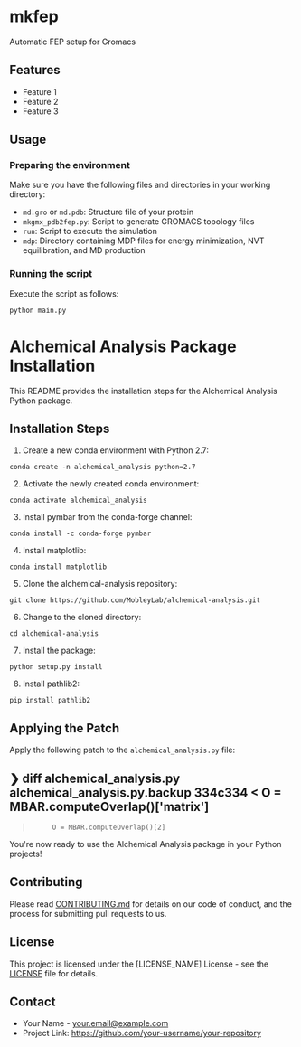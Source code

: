 # mkfep

Automatic FEP setup for Gromacs

## Features

- Feature 1
- Feature 2
- Feature 3

## Usage

### Preparing the environment

Make sure you have the following files and directories in your working directory:

- `md.gro` or `md.pdb`: Structure file of your protein
- `mkgmx_pdb2fep.py`: Script to generate GROMACS topology files
- `run`: Script to execute the simulation
- `mdp`: Directory containing MDP files for energy minimization, NVT equilibration, and MD production

### Running the script

Execute the script as follows:

```bash
python main.py
```

# Alchemical Analysis Package Installation

This README provides the installation steps for the Alchemical Analysis Python package.

## Installation Steps

1. Create a new conda environment with Python 2.7:

```
conda create -n alchemical_analysis python=2.7
```

2. Activate the newly created conda environment:

```
conda activate alchemical_analysis
```

3. Install pymbar from the conda-forge channel:

```
conda install -c conda-forge pymbar
```

4. Install matplotlib:

```
conda install matplotlib
```

5. Clone the alchemical-analysis repository:

```
git clone https://github.com/MobleyLab/alchemical-analysis.git
```

6. Change to the cloned directory:

```
cd alchemical-analysis
```

7. Install the package:

```
python setup.py install
```

8. Install pathlib2:

```
pip install pathlib2
```

## Applying the Patch

Apply the following patch to the `alchemical_analysis.py` file:

❯ diff alchemical_analysis.py alchemical_analysis.py.backup
334c334
<          O = MBAR.computeOverlap()['matrix']
---
>          O = MBAR.computeOverlap()[2]


You're now ready to use the Alchemical Analysis package in your Python projects!


## Contributing

Please read [CONTRIBUTING.md](CONTRIBUTING.md) for details on our code of conduct, and the process for submitting pull requests to us.

## License

This project is licensed under the [LICENSE_NAME] License - see the [LICENSE](LICENSE) file for details.

## Contact

- Your Name - your.email@example.com
- Project Link: https://github.com/your-username/your-repository
